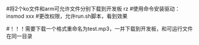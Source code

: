 #将2个ko文件和arm可允许文件分别下载到开发板
	rz
#使用命令安装驱动：
	insmod xxx
#更改权限，允许run.sh脚本，看到效果

#！！！需要下载一个格式重命名为test.mp3，一并下载到开发板，和可运行文件在同一目录

